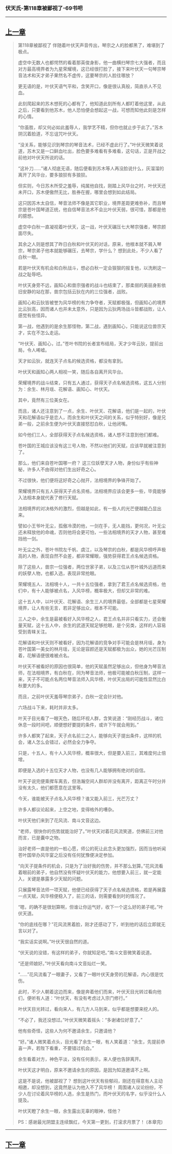 ### 伏天氏-第118章被鄙视了-69书吧

--------
[上一章](./2a6c8d3d40f2c0d9c6a4c89de2a6a3e5.md)
--------


>
>
>
>第118章被鄙视了
>伴随着叶伏天声音传出，琴宗之人的脸都黑了，难堪到了极点。
>
>虚空中无数人也都愕然的看着那英俊身影，他一曲横扫琴宗七大强者，而且对方最高境界者为九星荣耀境，这已经很打脸了，接下来叶伏天一句琴宗琴音法术和天才弟子果然名不虚传，这要琴宗的人脸往哪放？
>
>更无语的是，叶伏天语气平和，含笑开口，像是很认真般，简直杀人不见血。
>
>此刻爬起来的苏木想死的心都有了，他知道此刻所有人都盯着他这里，从此之后，只要看到他苏木，他人恐怕便会想起这一战，可想而知他此刻是怎样的心情。
>
>“你虽胜，却又何必如此羞辱人，我学艺不精，但你也就止步于此了。”苏木阴沉着脸道，不忘诅咒叶伏天。
>
>“没关系，能够见识到琴宗的琴音法术，已经不虚此行了。”叶伏天微笑着说道，苏木又是一口鲜血吐出，脸色要多难看有多难看，这句话，正是开战之前他对叶伏天所说的话。
>
>“这补刀……”诸人彻底无语，随后便看到苏木等人再没脸说什么，灰溜溜的离开了风华台，要多狼狈有多狼狈。
>
>但实则，今日苏木所受之羞辱，纯属他自找，刚踏上风华台之时，叶伏天还未开口，苏木便傲然无比，胜券在握，哪里会想到如此结局。
>
>这只因苏木太自信，琴音法师不像是其它职业，境界差距更难弥补，而且琴宗是苍叶国琴道正统，他自信琴音法术不会比叶伏天弱，很可惜，那都是他的臆想。
>
>虚空中白秋一直凝视着叶伏天，这一战，叶伏天碾压七大琴宗强者，琴宗颜面尽失。
>
>其余之人则是想其了昨日白秋和叶伏天的对话，原来，他根本就不屑入琴宗，琴宗弟子他本就能够碾压，去琴宗，学什么？
>想到此处，不少人看了白秋一眼。
>
>若是叶伏天有机会和白秋战斗，想必白秋一定会狠狠的报复他，以洗刷这一战之耻辱吧。
>
>叶伏天身旁不远，画知心和兽宗强者的战斗也结束了，那柔弱的美丽身影依旧安静的站在那，兽宗包括云狄在内的三位强者，战败。
>
>画知心和云狄皆被誉为风华榜的有力争夺者，天赋都极强，但画知心的境界比云狄高，因而诸人也并未太意外，只是因为云狄两场战斗皆都战败，让人感觉有些怪异。
>
>第一战，他遇到的是余生那怪物，第二战，遇到画知心，只能说这位兽宗天才，实在不怎么走运。
>
>“叶伏天、画知心，过。”苍叶书院的长者宣布结局，天才少年云狄，提前出局，令人唏嘘。
>
>天才如云狄，就连天子点名的候选资格，都没有拿到。
>
>叶伏天和画知心两人相视一笑，随后各自离开风华台。
>
>荣耀境界的战斗结束，只有五人通过，获得天子点名候选资格，这五人分别为：余生、林月瑶、花解语、画知心、叶伏天。
>
>其中，竟然有三位美女在。
>
>而且，诸人还注意到了一点，余生、叶伏天、花解语，他们是一起的，叶伏天和花解语似乎是恋人，而余生和叶伏天之间的关系，似乎特别好，像是兄弟一般，之前余生便为叶伏天直接怒怼白秋，让他闭嘴。
>
>如今他们三人，全部获得天子点名候选资格，诸人想不注意到他们都难。
>
>苍叶国的王城应该没有这三号人物，不然以他们的天赋，应该早就被注意到了。
>
>那么，他们来自苍叶国哪一府？
>这三位妖孽天才人物，身份似乎有些神秘，许多人不由得对他们生出好奇之心。
>
>不过很快，他们便将这好奇之心抛开，法相境界的争锋开始了。
>
>荣耀境界只有五人获得天子点名资格，法相境界应该会更多一些，毕竟能够入法相本身就代表了修行天赋。
>
>法相境界的对决格外的激烈，但越是如此，有一些人的光芒便越能凸显出来。
>
>譬如小王爷叶无尘，孤傲冷漠的他，一剑在手，无人能挡，更何况，叶无尘还未释放他的命魂，否则他将会更可怕，一些法相境界的天才人物，甚至难挡他一剑。
>
>叶无尘之外，苍叶书院左千帆、虞江，以及琴宗的白秋，都是风华榜呼声极高的人物，表现自然不会差，都非常耀眼，强势获得君王点名候选资格。
>
>除了这些人，兽宗一位强者，两位世家子弟，以及三位从苍叶城外远道而来的妖孽人物，也都入选，表现非常抢眼。
>
>荣耀境五人、法相境十人，一共十五位强者，拿到了君王点名候选资格，他们中，有十人能够被点名，入风华榜，概率极大，但却又非常的难。
>
>这十五人中，以叶伏天、花解语、余生三人的境界最低，全部都是七星荣耀境界，让人有些无言，若非足够出众，根本不可能。
>
>三人之中，余生是最被看好入风华榜之人，君王点名并非只看实力，还会衡量天赋，这十五人中，余生的武道天赋足够抢眼，是个另类，这样的人容易受到青睐关注。
>
>花解语和叶伏天则不被看好，因为花解语的竞争对手可能会是林月瑶，身为苍叶国第一美女的林月瑶，无论是容颜还是天赋都极为出众，她的光芒压制着，花解语便很难被点名。
>
>叶伏天不被看好的原因也很简单，他的天赋虽然足够出众，但他身为琴音法师，在法相境界，有白秋在，同为琴音法师，他极可能被白秋压制，这样一来，天子不可能点名两位琴音法师入风华榜，叶伏天出局的可能性显然比白秋要大的多。
>
>而且，之前叶伏天羞辱琴宗弟子，白秋一定会针对他。
>
>六场战斗下来，耗时并非太多。
>
>叶天子目光看了一眼天色，随后环视人群，含笑说道：“刚经历战斗，诸位休息一段时间吧，顺便想好要提的条件，或许下午就会用到。”
>
>许多人都笑了起来，天子点名前三之人，能够向天子提出条件，这样的机会，诸人怎么会错过，必然会全力争夺。
>
>只是，十五人，有十人入风华榜，概率很大，但是要入前三，其难度何止倍增。
>
>即便是入选的十五位天才人物，也没有几人能够拥有绝对的自信。
>
>叶天子说完便乘撵车离去，但浩瀚空间人群却并没有离开，距离正午时分并没有太久，他们都愿意在这里等。
>
>今天，谁能被天子点名入风华榜？谁又能入前三，光芒万丈？
>
>许多人都议论起来，上空之地，变得格外的嘈杂。
>
>叶伏天他们来到了花风流、南斗文音这边。
>
>“老师，很快你的伤势就能治好了。”叶伏天对着花风流笑道，仿佛前三对他而言，已是囊中之物。
>
>治好老师一直是他的一桩心愿，师公的死让此念头更加强烈，因而当他听闻苍叶国举办风华宴之后没有任何犹豫便决定参加。
>
>“向天子提条件的机会，只是为了治好我的伤势，并不那么划算。”花风流看着眼前的弟子，他自然没有怀疑叶伏天的能力，他想要入前三，就一定能入，关键是暴露多少天赋的问题。
>
>只展露琴音法师一项天赋，他便已经获得了天子点名候选资格，若是再展露一点天赋，风华榜便稳入了，前三的话，则需要看到时的情况了。
>
>“嗯，的确不是很划算啊，但谁让你运气好，收下一个这么好的弟子呢。”叶伏天道。
>
>“你的底线在哪？”花风流黑着脸，刚才还感动了下，听到他的话后立即就无言以对了。
>
>“我实话实说啊。”叶伏天很自然的道。
>
>“伏天说的没错，有这样的弟子，你就知足吧。”南斗文音微笑着说道。
>
>“还是师娘好。”叶伏天看向南斗文音灿烂一笑。
>
>“……”花风流看了一眼妻子，又看了一眼叶伏天身旁的花解语，内心很是忧伤。
>
>此时，不少人朝着这边而来，像是奔着他们而来，叶伏天目光转过看向他们，便听有人道：“叶伏天，有没有考虑过入宗门修行。”
>
>叶伏天目光转过，看向来人，有几方人马到来，似乎都是想要来挖人的。
>
>“不必了，我还没想过。”叶伏天微笑着摇头：“多谢诸位好意了。”
>
>他有些奇怪，这些人为何不邀请余生，只邀请他？
>
>“好。”诸人微笑着点头，目光看了余生一眼，有人笑着道：“余生，先提前恭喜一声，若陛下看重，不要错过机会。”
>
>余生看着对方，神色平淡，没有任何表示，来人便也告辞离开。
>
>叶伏天这才明白，原来不邀请余生的原因，是因为知道邀请不上啊。
>
>这是不是说，他被鄙视了？
>想到这叶伏天有些郁闷，刚还在得意有人主动相邀，却没想到，这竟然是认为他入不了风华榜！
>周围诸人议论纷纷，不少人在讨论着风华榜的人选，余生是热门，而叶伏天的名字，似乎没什么人提及。
>
>叶伏天瞪了余生一眼，余生露出无辜的眼神，怪他？
>
>PS：感谢最光阴盟主连续飘红，今天第一更到，打滚求月票了！
>(本章完)
>
>

--------
[下一章](./17c5d6c6809bd4bb89b4aeedec9f0472.md)
--------
